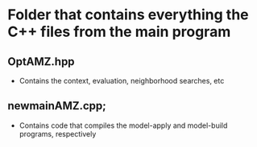 # Folder that contains everything the C++ files from the main program

## OptAMZ.hpp
- Contains the context, evaluation, neighborhood searches, etc

## newmainAMZ.cpp;
- Contains code that compiles the model-apply and model-build programs, respectively
